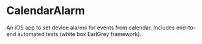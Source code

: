 # CalendarAlarm
An iOS app to set device alarms for events from calendar. Includes end-to-end automated tests (white box EarlGrey framework).
